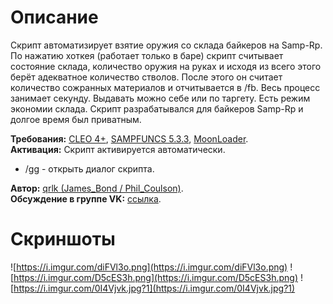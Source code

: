 # Описание 
Скрипт автоматизирует взятие оружия со склада байкеров на Samp-Rp. По нажатию хоткея (работает только в баре) скрипт считывает состояние склада, количество оружия на руках и исходя из всего этого берёт адекватное количество стволов. После этого он считает количество сожранных материалов и отчитывается в /fb. Весь процесс занимает секунду. Выдавать можно себе или по таргету. Есть режим экономии склада. Скрипт разрабатывался для байкеров Samp-Rp и долгое время был приватным.  

**Требования:** [CLEO 4+](http://cleo.li/?lang=ru), [SAMPFUNCS 5.3.3](https://blast.hk/threads/17/), [MoonLoader](https://blast.hk/threads/13305/).  
**Активация:** Скрипт активируется автоматически.

* /gg - открыть диалог скрипта.

**Автор:** [qrlk (James_Bond / Phil_Coulson)](http://rubbishman.ru/samp).  
**Обсуждение в группе VK:** [ссылка](https://vk.com/topic-168860334_38597267).

# Скриншоты
![https://i.imgur.com/diFVl3o.png](https://i.imgur.com/diFVl3o.png)
![https://i.imgur.com/D5cES3h.png](https://i.imgur.com/D5cES3h.png)
![https://i.imgur.com/0I4Vjvk.jpg?1](https://i.imgur.com/0I4Vjvk.jpg?1)